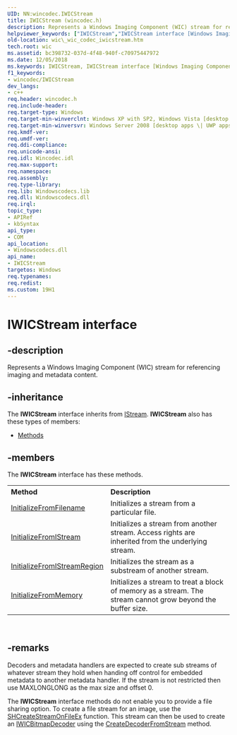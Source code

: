 ```yaml
---
UID: NN:wincodec.IWICStream
title: IWICStream (wincodec.h)
description: Represents a Windows Imaging Component (WIC) stream for referencing imaging and metadata content.helpviewer_keywords: ["IWICStream","IWICStream interface [Windows Imaging Component]","IWICStream interface [Windows Imaging Component]","described","_wic_codec_iwicstream","wic._wic_codec_iwicstream","wincodec/IWICStream"]
old-location: wic\_wic_codec_iwicstream.htm
tech.root: wic
ms.assetid: bc398732-037d-4f48-940f-c70975447972
ms.date: 12/05/2018
ms.keywords: IWICStream, IWICStream interface [Windows Imaging Component], IWICStream interface [Windows Imaging Component],described, _wic_codec_iwicstream, wic._wic_codec_iwicstream, wincodec/IWICStream
f1_keywords:
- wincodec/IWICStream
dev_langs:
- c++
req.header: wincodec.h
req.include-header: 
req.target-type: Windows
req.target-min-winverclnt: Windows XP with SP2, Windows Vista [desktop apps \| UWP apps]
req.target-min-winversvr: Windows Server 2008 [desktop apps \| UWP apps]
req.kmdf-ver: 
req.umdf-ver: 
req.ddi-compliance: 
req.unicode-ansi: 
req.idl: Wincodec.idl
req.max-support: 
req.namespace: 
req.assembly: 
req.type-library: 
req.lib: Windowscodecs.lib
req.dll: Windowscodecs.dll
req.irql: 
topic_type:
- APIRef
- kbSyntax
api_type:
- COM
api_location:
- Windowscodecs.dll
api_name:
- IWICStream
targetos: Windows
req.typenames: 
req.redist: 
ms.custom: 19H1
---
```


# IWICStream interface


## -description


Represents a Windows Imaging Component (WIC) stream for referencing imaging and metadata content.


## -inheritance

The <b xmlns:loc="http://microsoft.com/wdcml/l10n">IWICStream</b> interface inherits from <a href="https://docs.microsoft.com/windows/desktop/api/objidl/nn-objidl-istream">IStream</a>. <b>IWICStream</b> also has these types of members:
<ul>
<li><a href="https://docs.microsoft.com/">Methods</a></li>
</ul>

## -members

The <b>IWICStream</b> interface has these methods.
<table class="members" id="memberListMethods">
<tr>
<th align="left" width="37%">Method</th>
<th align="left" width="63%">Description</th>
</tr>
<tr data="declared;">
<td align="left" width="37%">
<a href="https://docs.microsoft.com/windows/desktop/api/wincodec/nf-wincodec-iwicstream-initializefromfilename">InitializeFromFilename</a>
</td>
<td align="left" width="63%">
Initializes a stream from a particular file.

</td>
</tr>
<tr data="declared;">
<td align="left" width="37%">
<a href="https://docs.microsoft.com/windows/desktop/api/wincodec/nf-wincodec-iwicstream-initializefromistream">InitializeFromIStream</a>
</td>
<td align="left" width="63%">
Initializes a stream from another stream. Access rights are inherited from the underlying stream.

</td>
</tr>
<tr data="declared;">
<td align="left" width="37%">
<a href="https://docs.microsoft.com/windows/desktop/api/wincodec/nf-wincodec-iwicstream-initializefromistreamregion">InitializeFromIStreamRegion</a>
</td>
<td align="left" width="63%">
Initializes the stream as a substream of another stream.

</td>
</tr>
<tr data="declared;">
<td align="left" width="37%">
<a href="https://docs.microsoft.com/windows/desktop/api/wincodec/nf-wincodec-iwicstream-initializefrommemory">InitializeFromMemory</a>
</td>
<td align="left" width="63%">
Initializes a stream to treat a block of memory as a stream. The stream cannot grow beyond the buffer size.

</td>
</tr>
</table> 


## -remarks



Decoders and metadata handlers are expected to create sub streams of whatever stream they hold when handing off control for embedded metadata to another metadata handler.  If the stream is not restricted then use MAXLONGLONG as the max size and offset 0.

The <b>IWICStream</b> interface methods do not enable you to provide a file sharing option.
            To create a file stream for an image, use the <a href="https://docs.microsoft.com/windows/desktop/api/shlwapi/nf-shlwapi-shcreatestreamonfileex">SHCreateStreamOnFileEx</a> function.
            This stream can then be used to create an <a href="https://docs.microsoft.com/windows/desktop/api/wincodec/nn-wincodec-iwicbitmapdecoder">IWICBitmapDecoder</a> using the <a href="https://docs.microsoft.com/windows/desktop/api/wincodec/nf-wincodec-iwicimagingfactory-createdecoderfromstream">CreateDecoderFromStream</a> method.
         



